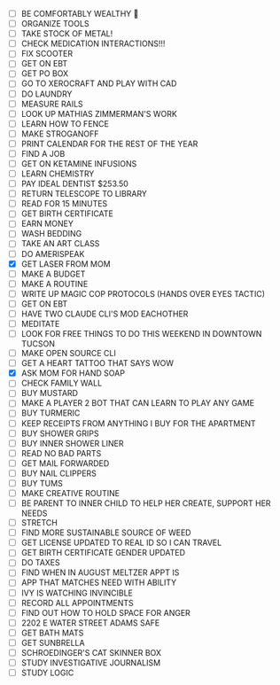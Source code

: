 - [ ] BE COMFORTABLY WEALTHY 🤑
- [ ] ORGANIZE TOOLS
- [ ] TAKE STOCK OF METAL!
- [ ] CHECK MEDICATION INTERACTIONS!!!
- [ ] FIX SCOOTER
- [ ] GET ON EBT
- [ ] GET PO BOX
- [ ] GO TO XEROCRAFT AND PLAY WITH CAD
- [ ] DO LAUNDRY
- [ ] MEASURE RAILS
- [ ] LOOK UP MATHIAS ZIMMERMAN'S WORK
- [ ] LEARN HOW TO FENCE
- [ ] MAKE STROGANOFF
- [ ] PRINT CALENDAR FOR THE REST OF THE YEAR
- [ ] FIND A JOB
- [ ] GET ON KETAMINE INFUSIONS
- [ ] LEARN CHEMISTRY
- [ ] PAY IDEAL DENTIST $253.50
- [ ] RETURN TELESCOPE TO LIBRARY
- [ ] READ FOR 15 MINUTES
- [ ] GET BIRTH CERTIFICATE
- [ ] EARN MONEY
- [ ] WASH BEDDING
- [ ] TAKE AN ART CLASS
- [ ] DO AMERISPEAK
- [x] GET LASER FROM MOM
- [ ] MAKE A BUDGET
- [ ] MAKE A ROUTINE
- [ ] WRITE UP MAGIC COP PROTOCOLS (HANDS OVER EYES TACTIC)
- [ ] GET ON EBT
- [ ] HAVE TWO CLAUDE CLI'S MOD EACHOTHER
- [ ] MEDITATE
- [ ] LOOK FOR FREE THINGS TO DO THIS WEEKEND IN DOWNTOWN TUCSON
- [ ] MAKE OPEN SOURCE CLI
- [ ] GET A HEART TATTOO THAT SAYS WOW
- [x] ASK MOM FOR HAND SOAP
- [ ] CHECK FAMILY WALL
- [ ] BUY MUSTARD
- [ ] MAKE A PLAYER 2 BOT THAT CAN LEARN TO PLAY ANY GAME
- [ ] BUY TURMERIC
- [ ] KEEP RECEIPTS FROM ANYTHING I BUY FOR THE APARTMENT
- [ ] BUY SHOWER GRIPS
- [ ] BUY INNER SHOWER LINER
- [ ] READ NO BAD PARTS
- [ ] GET MAIL FORWARDED
- [ ] BUY NAIL CLIPPERS
- [ ] BUY TUMS
- [ ] MAKE CREATIVE ROUTINE
- [ ] BE PARENT TO INNER CHILD TO HELP HER CREATE, SUPPORT HER NEEDS
- [ ] STRETCH
- [ ] FIND MORE SUSTAINABLE SOURCE OF WEED
- [ ] GET LICENSE UPDATED TO REAL ID SO I CAN TRAVEL
- [ ] GET BIRTH CERTIFICATE GENDER UPDATED
- [ ] DO TAXES
- [ ] FIND WHEN IN AUGUST MELTZER APPT IS
- [ ] APP THAT MATCHES NEED WITH ABILITY
- [ ] IVY IS WATCHING INVINCIBLE
- [ ] RECORD ALL APPOINTMENTS
- [ ] FIND OUT HOW TO HOLD SPACE FOR ANGER
- [ ] 2202 E WATER STREET ADAMS SAFE
- [ ] GET BATH MATS
- [ ] GET SUNBRELLA
- [ ] SCHROEDINGER'S CAT SKINNER BOX
- [ ] STUDY INVESTIGATIVE JOURNALISM
- [ ] STUDY LOGIC